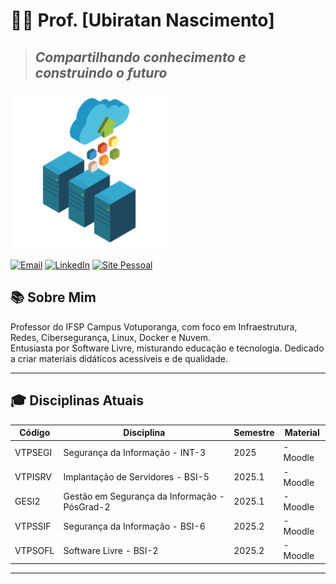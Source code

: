 # 👨‍🏫 Prof. [Ubiratan Nascimento]

> ## *Compartilhando conhecimento e construindo o futuro*

<!-- markdownlint-disable MD033 -->
<img src="./img/servers.png" width="50%" alt="Imagem de servidores enviando dados a nuvem" title="Imagem de servidores enviando dados a nuvem" />

[![Email](https://img.shields.io/badge/Email-birazn@ifsp.edu.br-blue?style=flat-square&logo=gmail)](mailto:birazn@ifsp.edu.br)
[![LinkedIn](https://img.shields.io/badge/LinkedIn-birazn-blue?style=flat-square&logo=linkedin)](https://www.linkedin.com/in/birazn/)
[![Site Pessoal](https://img.shields.io/badge/Site-onucleo.com.br-green?style=flat-square&logo=react)](https://onucleo.com.br)

## 📚 Sobre Mim

Professor do IFSP Campus Votuporanga, com foco em Infraestrutura, Redes, Cibersegurança, Linux, Docker e Nuvem.\
Entusiasta por Software Livre, misturando educação e tecnologia. Dedicado a criar materiais didáticos acessíveis e de qualidade.

---

## 🎓 Disciplinas Atuais

| Código  | Disciplina                                    | Semestre | Material |
|---------|-----------------------------------------------|----------|----------|
| VTPSEGI | Segurança da Informação - INT-3               | 2025     | - Moodle |
| VTPISRV | Implantação de Servidores - BSI-5             | 2025.1   | - Moodle |
| GESI2   | Gestão em Segurança da Informação - PósGrad-2 | 2025.1   | - Moodle |
| VTPSSIF | Segurança da Informação - BSI-6               | 2025.2   | - Moodle |
| VTPSOFL | Software Livre - BSI-2                        | 2025.2   | - Moodle |

---
<!--

## 📂 Projetos e Recursos

### 🔧 Projetos para Alunos
- [**Nome do Projeto**](link): Breve descrição do projeto e como os alunos podem contribuir.
- [**Nome do Projeto**](link): Breve descrição do projeto e como os alunos podem contribuir.

### 📖 Materiais Didáticos
- [**Biblioteca de Algoritmos**](/recursos/algoritmos): Implementações e explicações dos principais algoritmos.
- [**Guias de Estudo**](/recursos/guias): Materiais complementares para aprofundamento.
- [**Tutoriais Práticos**](/recursos/tutoriais): Passo a passo para configuração de ambientes e ferramentas.

### 🧪 Laboratórios e Exercícios
- [**Laboratório de Programação**](/labs/programacao): Exercícios práticos de programação.
- [**Desafios Semanais**](/labs/desafios): Problemas para desenvolver o pensamento crítico.

---

## 📅 Horários de Atendimento

| Dia     | Horário       | Local              |
|---------|---------------|--------------------|
| Segunda | 14:00 - 16:00 | Sala 302           |
| Quarta  | 10:00 - 12:00 | Virtual (MS Teams) |

_Para agendamentos fora desses horários, por favor, envie um e-mail._

---

## 🔍 Como Navegar por Este Repositório

1. Os materiais estão organizados por disciplina na pasta [`/disciplinas`](/disciplinas)
2. Cada disciplina tem sua própria estrutura com:
   - Plano de ensino
   - Slides das aulas
   - Listas de exercícios
   - Projetos
   - Bibliografia recomendada
3. Recursos gerais e interdisciplinares estão na pasta [`/recursos`](/recursos)

---

## 📢 Avisos Importantes

- [**Calendário Acadêmico**](link-para-calendario) - Fique atento às datas importantes
- As entregas devem ser feitas através do sistema [Nome do Sistema] da instituição
- Política de atendimento fora de horário: [suas regras]

---

## 🤝 Contribua

Encontrou algum erro ou tem sugestões? Abra uma [issue](link-para-issues) ou envie um Pull Request!

---

<div align="center">
  <sub>Feito com ❤️ para meus alunos | Última atualização: Maio/2025</sub>
</div>
-->